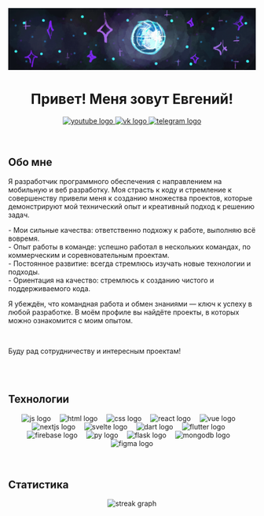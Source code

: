 <div>
  <img src="assets/img.svg" alt="img">
</div>

<div align="center">
  <h1 align="center">Привет! Меня зовут Евгений!</h1>
</div>

<div align="center">
  <a href="https://www.youtube.com/channel/UC741Ea2DrZ_PYDhGyIB6JgQ" target="_blank">
    <img src="https://img.shields.io/static/v1?message=Youtube&logo=youtube&label=&color=FF0000&logoColor=white&labelColor=&style=for-the-badge" height="25" alt="youtube logo"  />
  </a>
  <a href="https://t.me/nekori" target="_blank">
    <img src="https://img.shields.io/static/v1?message=VK&logo=vk&label=&color=0077ff&logoColor=white&labelColor=&style=for-the-badge" height="25" alt="vk logo"  />
  </a>
  <a href="https://t.me/nekori" target="_blank">
    <img src="https://img.shields.io/static/v1?message=Telegram&logo=telegram&label=&color=2CA5E0&logoColor=white&labelColor=&style=for-the-badge" height="25" alt="telegram logo"  />
  </a>
</div>
<br>
<br>

<h2 align="left">Обо мне</h2>
<p>Я разработчик программного обеспечения с направлением на мобильную и веб разработку. Моя страсть к коду и стремление к совершенству привели меня к созданию множества проектов, которые демонстрируют мой технический опыт и креативный подход к решению задач.</p>

<p>
- Мои сильные качества: ответственно подхожу к работе, выполняю всё вовремя.<br>
- Опыт работы в команде: успешно работал в нескольких командах, по коммерческим и соревновательным проектам.<br>
- Постоянное развитие: всегда стремлюсь изучать новые технологии и подходы.<br>
- Ориентация на качество: стремлюсь к созданию чистого и поддерживаемого кода.<br>
</p>

<p>Я убеждён, что командная работа и обмен знаниями — ключ к успеху в любой разработке. В моём профиле вы найдёте проекты, в которых можно ознакомится с моим опытом.</p>
<br>
<p>Буду рад сотрудничеству и интересным проектам!</p>
  
<br>
<br>

<h2 align="left">Технологии</h2>
<div align="center">
  <img src="https://skillicons.dev/icons?i=js" height="40" alt="js logo"  />
  <img width="10" />
  <img src="https://skillicons.dev/icons?i=html" height="40" alt="html logo"  />
  <img width="10" />
  <img src="https://skillicons.dev/icons?i=css" height="40" alt="css logo"  />
  <img width="10" />
  <img src="https://skillicons.dev/icons?i=react" height="40" alt="react logo"  />
  <img width="10" />
  <img src="https://skillicons.dev/icons?i=vue" height="40" alt="vue logo"  />
  <img width="10" />
  <img src="https://skillicons.dev/icons?i=nextjs" height="40" alt="nextjs logo"  />
  <img width="10" />
  <img src="https://skillicons.dev/icons?i=svelte" height="40" alt="svelte logo"  />
  <img width="10" />
  <img src="https://skillicons.dev/icons?i=dart" height="40" alt="dart logo"  />
  <img width="10" />
  <img src="https://skillicons.dev/icons?i=flutter" height="40" alt="flutter logo"  />
  <img width="10" />
  <img src="https://skillicons.dev/icons?i=firebase" height="40" alt="firebase logo"  />
  <img width="10" />
  <img src="https://skillicons.dev/icons?i=py" height="40" alt="py logo"  />
  <img width="10" />
  <img src="https://skillicons.dev/icons?i=flask" height="40" alt="flask logo"  />
  <img width="10" />
  <img src="https://skillicons.dev/icons?i=mongodb" height="40" alt="mongodb logo"  />
  <img width="10" />
  <img src="https://skillicons.dev/icons?i=figma" height="40" alt="figma logo"  />
</div>
<br>
<br>

<h2 align="left">Cтатистика</h2>

<div align="center">
  <img src="https://github-profile-summary-cards.vercel.app/api/cards/profile-details?username=nekori228&theme=tokyonight" height="300" alt="streak graph"  />
</div>

 <!-- <div align="center">
  <img src="https://github-readme-stats.vercel.app/api/top-langs/?username=nekori228&layout=compact" height="300" alt="streak graph"  />
</div> -->
